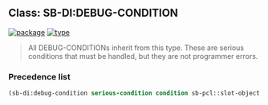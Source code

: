 ## Class: SB-DI:DEBUG-CONDITION
[![package](https://img.shields.io/badge/Package-SB--DI-5f9ea0.svg?style=social&colorA=999999)](../) [![type](https://img.shields.io/badge/Type-Class-5f9ea0.svg?style=social&colorA=999999)](../#class) 

> All DEBUG-CONDITIONs inherit from this type. These are serious conditions
> that must be handled, but they are not programmer errors.

### Precedence list
```cl
(sb-di:debug-condition serious-condition condition sb-pcl::slot-object t)
```
